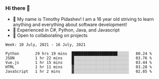 ### Hi there 👋
- :adult: My name is Timothy Pidashev! I am a 16 year old striving to learn anything and everything about software development!
- :evergreen_tree: Experienced in C#, Python, Java, and Javascript
- 👯 Open to collaborating on projects

<!--START_SECTION:waka-->
```text
Week: 10 July, 2021 - 16 July, 2021

Python       29 hrs 19 mins  ████████████████████░░░░░   80.24 % 
JSON         1 hr 22 mins    █░░░░░░░░░░░░░░░░░░░░░░░░   03.76 % 
Vue.js       1 hr 15 mins    █░░░░░░░░░░░░░░░░░░░░░░░░   03.44 % 
HTML         1 hr 11 mins    ▓░░░░░░░░░░░░░░░░░░░░░░░░   03.28 % 
JavaScript   1 hr 2 mins     ▓░░░░░░░░░░░░░░░░░░░░░░░░   02.85 % 
```
<!--END_SECTION:waka-->
